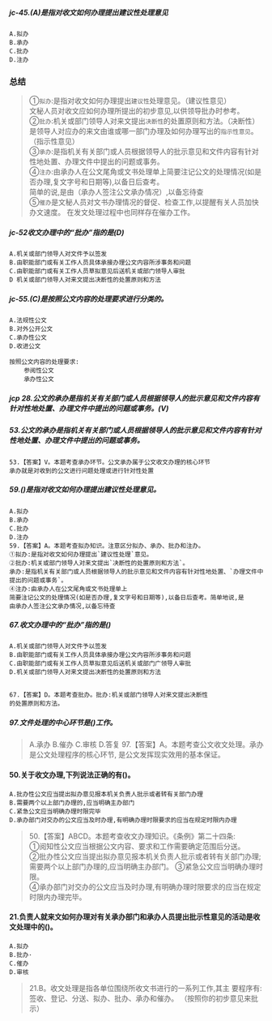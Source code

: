 ##### jc-45.(A)是指对收文如何办理提出建议性处理意见
    A.拟办
    B.承办
    C.批办
    D.注办

### 总结
>   ①`拟办`:是指对收文如何办理提出`建议性`处理意见。（建议性意见）     
            文秘人员对收文应如何办理所提出的初步意见,以供领导批办时参考。    
    ②`批办`:机关或部门领导人对来文提出`决断性`的处置原则和方法。（决断性）   
            是领导人对应办的来文由谁或哪一部门办理及如何办理写出的`指示性意见`。  （指示性意见）     
    ③`承办`:是指机关有关部门或人员根据领导人的批示意见和文件内容有针对性地处置、办理文件中提出的问题或事务。    
    ④`注办`:由承办人在公文尾角或文书处理单上简要注记公文的处理情况(如是否办理,复文字号和日期等),以备日后查考。     
    简单的说,是由（承办人签注公文承办情况）,以备忘待查       
    ⑤`催办`是文秘人员对文书办理情况的督促、检查工作,以提醒有关人员加快办文速度。
        在发文处理过程中也同样存在催办工作。

##### jc-52收文办理中的“批办”指的是(D)
    A.机关或部门领导人对文件予以签发
    B.由职能部门或有关工作人员具体承接办理公文内容所涉事务和问题
    C.由职能部门或有关工作人员草拟意见后送机关或部门领导人审批
    D 机关或部门领导人对来文提出决断性的处置原则和方法

##### jc-55.(C)是按照公文内容的处理要求进行分类的。
    A.法规性公文
    B.对外公开公文
    C.承办性公文
    D.收进公文
    
    按照公文内容的处理要求:
        参阅性公文
        承办性公文
        
##### jcp 28.公文的承办是指机关有关部门或人员根据领导人的批示意见和文件内容有针对性地处置、办理文件中提出的问题或事务。(V)    


##### 53.公文的承办是指机关有关部门或人员根据领导人的批示意见和文件内容有针对性地处置、办理文件中提出的问题或事务。
    53.【答案】V。本题考查承办环节。公文承办属于公文收文办理的核心环节
    承办就是对收到的公文进行问题处理或进行针对性处置

    
##### 59.()是指对收文如何办理提出建议性处理意见。
    A.拟办
    B.承办
    C.批办
    D.注办
    59.【答案】A。本题考查拟办知识。注意区分拟办、承办、批办和注办。
    ①拟办:是指对收文如何办理提出`建议性处理`意见。
    ②批办:机关或部门领导人对来文提出`决断性的处置原则和方法`。
    承办:是指机关有关部门或人员根据领导人的批示意见和文件内容有针对性地处置、`办理文件中提出的问题或事务`。
    ④注办:由承办人在公文尾角或文书处理单上
    简要注记公文的处理情况(如是否办理,复文字号和日期等),以备日后查考。简单地说,是
    由承办人签注公文承办情况,以备忘待查


##### 67.收文办理中的“批办”指的是()
    A.机关或部门领导人对文件予以签发
    B.由职能部门或有关工作人员具体承接办理公文内容所涉事务和问题
    C.由职能部门或有关工作人员草拟意见后送机关或部门广领导人审批
    D.机关或部门领导人对来文提出决断性的处置原则和方法
    
    
    67.【答案】D。本题考查批办。批办:机关或部门领导人对来文提出决断性
    的处置原则和方法。


##### 97.文件处理的中心环节是()工作。
>   A.承办
    B.催办
    C.审核
    D.答复
    97.【答案】A。本题考查公文收文处理。承办是公文处理程序的核心环节,
    是公文发挥现实效用的基本保证。    


#### 50.关于收文办理,下列说法正确的有()。
    A.批办性公文应当提出拟办意见报本机关负责人批示或者转有关部门办理
    B.需要两个以上部门办理的,应当明确主办部门
    C.紧急公文应当明确办理时限完毕
    D.承办部门对交办的公文应当及时办理,有明确办理时限要求的应当在规定时限内办理

>   50.【答案】ABCD。本题考查收文办理知识。《条例》第二十四条: <br>
①阅知性公文应当根据公文内容、要求和工作需要确定范围后分送。<br>
②批办性公文应当提出拟办意见报本机关负责人批示或者转有关部门办理;
    需要两个以上部门办理的,应当明确主办部门。
③紧急公文应当明确办理时限。<br>
④承办部门对交办的公文应当及时办理,有明确办理时限要求的应当在规定时限内办理完毕。<br>

#### 21.负责人就来文如何办理对有关承办部门和承办人员提出批示性意见的活动是收文处理中的()。
    A.拟办
    B.批办·
    C.催办
    D.审核
>   21.B。收文处理是指各单位围绕所收文书进行的一系列工作,其主
    要程序有:签收、登记、分送、拟办、批办、承办和催办。
    （按照你的初步意见来批示）















        
    
